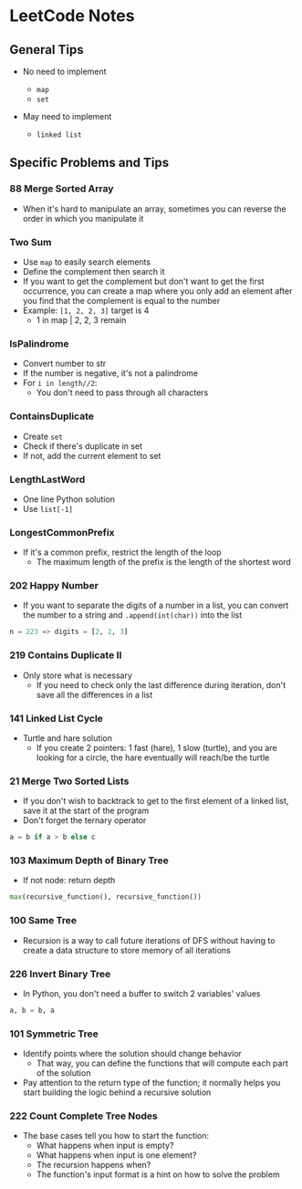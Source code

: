 
# LeetCode Notes

## General Tips

- No need to implement
  - `map`
  - `set`

- May need to implement
  - `linked list`

## Specific Problems and Tips

### 88 Merge Sorted Array
- When it's hard to manipulate an array, sometimes you can reverse the order in which you manipulate it

### Two Sum
- Use `map` to easily search elements
- Define the complement then search it
- If you want to get the complement but don't want to get the first occurrence, you can create a map where you only add an element after you find that the complement is equal to the number
- Example: `[1, 2, 2, 3]` target is 4
  - 1 in map | 2, 2, 3 remain

### IsPalindrome
- Convert number to str
- If the number is negative, it's not a palindrome
- For `i in length//2`:
  - You don't need to pass through all characters

### ContainsDuplicate
- Create `set`
- Check if there's duplicate in set
- If not, add the current element to set

### LengthLastWord
- One line Python solution
- Use `list[-1]`

### LongestCommonPrefix
- If it's a common prefix, restrict the length of the loop
  - The maximum length of the prefix is the length of the shortest word

### 202 Happy Number
- If you want to separate the digits of a number in a list, you can convert the number to a string and `.append(int(char))` into the list

```python
n = 223 => digits = [2, 2, 3]
```

### 219 Contains Duplicate II
- Only store what is necessary
  - If you need to check only the last difference during iteration, don't save all the differences in a list

### 141 Linked List Cycle
- Turtle and hare solution
  - If you create 2 pointers: 1 fast (hare), 1 slow (turtle), and you are looking for a circle, the hare eventually will reach/be the turtle

### 21 Merge Two Sorted Lists
- If you don't wish to backtrack to get to the first element of a linked list, save it at the start of the program
- Don't forget the ternary operator

```python
a = b if a > b else c
```

### 103 Maximum Depth of Binary Tree
- If not node: return depth

```python
max(recursive_function(), recursive_function())
```

### 100 Same Tree
- Recursion is a way to call future iterations of DFS without having to create a data structure to store memory of all iterations

### 226 Invert Binary Tree
- In Python, you don't need a buffer to switch 2 variables' values

```python
a, b = b, a
```

### 101 Symmetric Tree
- Identify points where the solution should change behavior
  - That way, you can define the functions that will compute each part of the solution
- Pay attention to the return type of the function; it normally helps you start building the logic behind a recursive solution

### 222 Count Complete Tree Nodes
- The base cases tell you how to start the function:
  - What happens when input is empty?
  - What happens when input is one element?
  - The recursion happens when?
  - The function's input format is a hint on how to solve the problem
